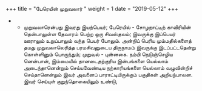 ﻿+++
title = "பேரெயின் முறுவலார்  "
weight = 1
date = "2019-05-12"
+++


- -  முறுவலாரென்பது இவரது இயற்பெயர்; பேரெயில் - சோழநாட்டிற் காவிரியின் தென்பாலுள்ள தேவாரம் பெற்ற ஒரு சிவஸ்தலம்; இவருக்கு இப்பெயர் ஊராலும் உறுப்பாலும் வந்த பெயர் போலும். அன்றிப் பெரிய மும்மதில்களைத் தமது முறுவலாலெரித்த பரமசிவனுடைய திருநாமம் இவருக்கு இடப்பட்டதென்று கொள்ளினும் பொருந்தும்; முறுவல் - புன்னகை. நம்பி நெடுஞ்செழிய னென்பான், இம்மையில் தானடைதற்குரிய இன்பங்களை யெல்லாம் அடைந்தானென்றும் செய்யவேண்டிய நற்காரியங்களை யெல்லாம் வழுவின்றிச் செய்தானென்றும் இவர் அவனைப் பாராட்டியிருக்கும் பகுதிகள் அறியற்பாலன. இவர் செய்யுள் குறுந்தொகையிலும் உண்டு, 
